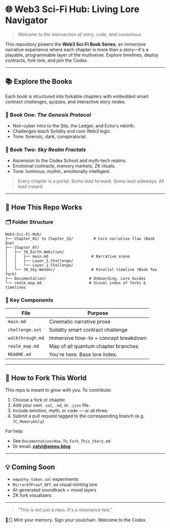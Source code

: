 # 🌐 Web3 Sci-Fi Hub: Living Lore Navigator

> *Welcome to the intersection of story, code, and consensus.*

This repository powers the **Web3 Sci-Fi Book Series**, an immersive narrative experience where each chapter is more than a story—it's a playable, programmable layer of the multiverse. Explore timelines, deploy contracts, fork lore, and join the Codex.

---

## 📚 Explore the Books

Each book is structured into forkable chapters with embedded smart contract challenges, quizzes, and interactive story nodes.

### 📖 Book One: *The Genesis Protocol*
- Noir-cyber intro to the Slip, the Ledger, and Echo's rebirth.
- Challenges teach Solidity and core Web3 logic.
- Tone: forensic, dark, conspiratorial.

### 📖 Book Two: *Sky Realm Fractals*
- Ascension to the Codex School and myth-tech realms.
- Emotional contracts, memory markets, ZK rituals.
- Tone: luminous, mythic, emotionally intelligent.

> Every chapter is a portal. Some lead forward. Some lead sideways. All lead inward.

---

## 🧠 How This Repo Works

### 🗂 Folder Structure
```
Web3-Sci-Fi-Hub/
├── Chapter_01/ to Chapter_32/         # Core narrative flow (Book One)
├── Chapter_07/
│   ├── 7A_Earth-Ambition/
│   │   ├── main.md                   # Narrative scene
│   │   ├── Layer_1_Challenge/
│   │   └── Layer_2_Challenge/
│   └── 7B_Sky-Wonder/                # Parallel timeline (Book Two fork)
├── Documentation/                   # Onboarding, Lore Guides
└── realm_map.md                     # Visual index of forks & timelines
```

### 🔗 Key Components
| File | Purpose |
|------|---------|
| `main.md` | Cinematic narrative prose |
| `challenge.sol` | Solidity smart contract challenge |
| `walkthrough.md` | Immersive how-to + concept breakdown |
| `realm_map.md` | Map of all quantum chapter branches |
| `README.md` | You're here. Base lore index. |

---

## 🧬 How to Fork This World

This repo is meant to grow with you. To contribute:

1. Choose a fork or chapter.
2. Add your own `.sol`, `.md`, or `.json` file.
3. Include emotion, myth, or code — or all three.
4. Submit a pull request tagged to the corresponding branch (e.g. `7C_MemoryOnly`)

For help:
- See `Documentation/How_To_Fork_This_Story.md`
- Or email: **calvi@aieou.blog**

---

## 💡 Coming Soon
- `empathy_token.sol` experiments
- `MirrorOfProof_NFT.md` visual minting lore
- AI-generated soundtrack + mood layers
- ZK fork visualizers

---

> "This is not just a repo. It's a resonance test."

🧠🪞 Mint your memory. Sign your soulchain. Welcome to the Codex.

